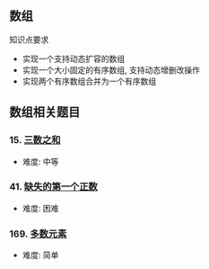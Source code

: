 ## 数组

知识点要求

* 实现一个支持动态扩容的数组
* 实现一个大小固定的有序数组, 支持动态增删改操作
* 实现两个有序数组合并为一个有序数组

## 数组相关题目

### 15. [三数之和](https://leetcode-cn.com/problems/3sum)

* 难度: 中等

### 41. [缺失的第一个正数](https://leetcode-cn.com/problems/first-missing-positive)

* 难度: 困难

### 169. [多数元素](https://leetcode-cn.com/problems/majority-element)

* 难度: 简单

